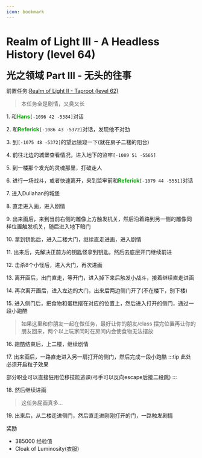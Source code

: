 ```yaml
---
icon: bookmark
---
```



# Realm of Light III - A Headless History (level 64)
<span style="font-size: 25px;">**光之领域 Part III - 无头的往事**</span>

前置任务:[Realm of Light II - Taproot (level 62)](/quests/lvl61-70/level%2062%20-%20realm%20of%20light%20ii%20-%20taproot.html)

>本任务全是剧情，又臭又长

<span class="stage-index">1.</span> 和<font color=00AA00>**Hans**</font>`[-1096 42 -5384]`对话

<span class="stage-index">2.</span> 和<font color=00AA00>**Referick**</font>`[-1086 43 -5372]`对话，发现他不对劲

<span class="stage-index">3.</span> 到`[-1075 48 -5372]`的望远镜窥一下(就在房子二楼的阳台)

<span class="stage-index">4.</span> 前往北边的城堡查看情况，进入地下的监牢`[-1089 51 -5565]`

<span class="stage-index">5.</span> 到一楼那个发光的灵魂那里，打破走人

<span class="stage-index">6.</span> 进行一场战斗，或者快速离开，来到监牢前和<font color=00AA00>**Referick**</font>`[-1079 44 -5551]`对话

<span class="stage-index">7.</span> 进入Dullahan的城堡

<span class="stage-index">8.</span> 直走进入画，进入剧情

<span class="stage-index">9.</span> 出来画后，来到当前右侧的雕像上方触发机关，然后沿着路到另一侧的雕像同样位置触发机关，随后进入地下暗门

<span class="stage-index">10.</span> 拿到钥匙后，进入二楼大门，继续直走进画，进入剧情

<span class="stage-index">11.</span> 出来后，先解决正前方的钥匙怪拿到钥匙，然后去底层开门继续前进

<span class="stage-index">12.</span> 击杀8个小怪后，进入大门，再次进画

<span class="stage-index">13.</span> 离开画后，出门直走，等开门，进入掉下来后触发小战斗，接着继续直走进画

<span class="stage-index">14.</span> 再次离开画后，进入左边的大门，出来后两边侧门开了(不在楼下，别下楼)

<span class="stage-index">15.</span> 进入侧门后，把食物和蛋糕摆在对应的位置上，然后进入打开的侧门，通过一段小跑酷
>如果这里和你朋友一起在做任务，最好让你的朋友/class 摆完位置再让你的朋友回来，两个以上玩家同时在房间内会使食物无法摆放

<span class="stage-index">16.</span> 跑酷结束后，上二楼，继续剧情

<span class="stage-index">17.</span> 出来画后，一路直走进入另一扇打开的侧门，然后完成一段小跑酷
:::tip
此处必须开启粒子效果

部分职业可以直接狂用位移技能逃课(弓手可以反向escape后接二段跳)
:::

<span class="stage-index">18.</span> 然后继续进画
>这任务屁画真多...

<span class="stage-index">19.</span> 出来后，从二楼走进侧门，然后直走进刚刚打开的门，一路触发剧情

奖励
+ 385000 经验值
+ Cloak of Luminosity(衣服)
